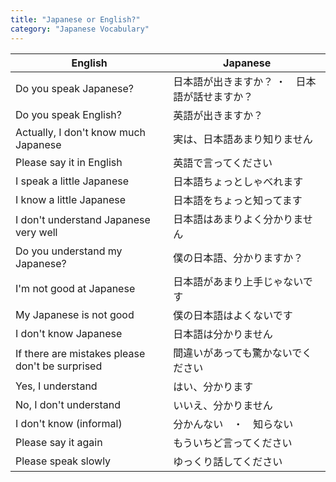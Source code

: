 ```yaml
---
title: "Japanese or English?"
category: "Japanese Vocabulary"
---
```


| English | Japanese |
|---------|----------|
| Do you speak Japanese? | <x-ruby reading="にほんご">日本語</x-ruby>が<x-ruby reading="で">出</x-ruby>きますか？ ・　<x-ruby reading="にほんご">日本語</x-ruby>が<x-ruby reading="はな">話</x-ruby>せますか？ |
| Do you speak English? | <x-ruby reading="えいご">英語</x-ruby>が<x-ruby reading="で">出</x-ruby>きますか？ |
| Actually, I don't know much Japanese | <x-ruby reading="じつ">実</x-ruby>は、<x-ruby reading="にほんご">日本語</x-ruby>あまり<x-ruby reading="し">知</x-ruby>りません |
| Please say it in English | <x-ruby reading="えいご">英語</x-ruby>で<x-ruby reading="い">言</x-ruby>ってください |
| I speak a little Japanese | <x-ruby reading="にほんご">日本語</x-ruby>ちょっとしゃべれます |
| I know a little Japanese | <x-ruby reading="にほんご">日本語</x-ruby>をちょっと<x-ruby reading="し">知</x-ruby>ってます |
| I don't understand Japanese very well | <x-ruby reading="にほんご">日本語</x-ruby>はあまりよく<x-ruby reading="わ">分</x-ruby>かりません |
| Do you understand my Japanese? | <x-ruby reading="ぼく">僕</x-ruby>の<x-ruby reading="にほんご">日本語</x-ruby>、<x-ruby reading="わ">分</x-ruby>かりますか？ |
| I'm not good at Japanese | <x-ruby reading="にほんご">日本語</x-ruby>があまり<x-ruby reading="じょうず">上手</x-ruby>じゃないです |
| My Japanese is not good | <x-ruby reading="ぼく">僕</x-ruby>の<x-ruby reading="にほんご">日本語</x-ruby>はよくないです |
| I don't know Japanese | <x-ruby reading="にほんご">日本語</x-ruby>は<x-ruby reading="わ">分</x-ruby>かりません |
| If there are mistakes please don't be surprised | <x-ruby reading="まちが">間違</x-ruby>いがあっても<x-ruby reading="おどろ">驚</x-ruby>かないでください |
| Yes, I understand | はい、<x-ruby reading="わ">分</x-ruby>かります |
| No, I don't understand | いいえ、<x-ruby reading="わ">分</x-ruby>かりません |
| I don't know (informal) | <x-ruby reading="わ">分</x-ruby>かんない　・　<x-ruby reading="し">知</x-ruby>らない |
| Please say it again | もういちど<x-ruby reading="ゆ">言</x-ruby>ってください |
| Please speak slowly | ゆっくり<x-ruby reading="はな">話</x-ruby>してください |
